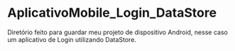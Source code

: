 # AplicativoMobile_Login_DataStore
Diretório feito para guardar meu projeto de dispositivo Android, nesse caso um aplicativo de Login utilizando DataStore.
